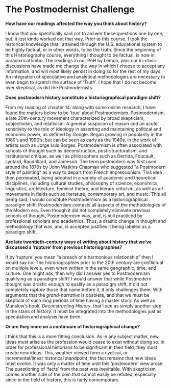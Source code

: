 # The Postmodernist Challenge 
**How have our readings affected the way you think about history?**

I know that you specifically said not to answer these questions one by one, but, it just kinda worked out that way. 
Prior to this course, I took the historical knowledge that I attained through the U.S. educational system to be highly factual, or in other words, to be the truth. Since the beginning of this Historiography course, everything I thought to be factual, is now in paradoxical limbo. The readings in our PoH by Lemon, plus our in-class-discussions have made me change the way in which I choose to accept any information, and will most likely persist in doing so for the rest of my days. An integration of speculative and analytical methodologies are necessary to even begin to scratch the surface of ‘Truth’. I hope that I do not become over skeptical, as did the Postmodernists. 

**Does postmodern history constitute a historiographical paradigm shift?**

From my reading of chapter 14, along with some online research, I have found the matters below to be ‘true’ about Postmodernism. 
Postmodernism, a late 20th-century movement characterized by broad skepticism, subjectivism, and relativism. A general suspicion of reason and an acute sensitivity to the role of ideology in asserting and maintaining political and economic power, as defined by Google. 
Began growing in popularity in the 1980’s and 1990’s, but can be seen as early as the 1940s, in the work of artists such as Jorge Luis Borges. Postmodernism is often associated with schools of thought such as deconstruction, post-structuralism, and institutional critique, as well as philosophers such as Derrida, Foucault, Lyotard, Baudrillard, and Jameson. 
The term postmodern was first used around the 1870s by John Watkins Chapman who suggested "a Postmodern style of painting" as a way to depart from French Impressionism. This idea then permeated, being adopted in a variety of academic and theoretical disciplines, including cultural studies, philosophy of science, economics, linguistics, architecture, feminist theory, and literary criticism, as well as art movements in fields such as literature, contemporary art, and music. 
This all being said, I would constitute Postmodernism as a historiographical paradigm shift. Postmodernism contests all aspects of the methodologies of the Modern era. Even though it did not completely eliminate previous schools of thought, Postmodernism was, and, is still practiced by professional scholars and academics. Thus, a drastic change in thought and methodology that was, and, is accepted justifies it being labeled as a paradigm shift.

**Are late twentieth-century ways of writing about history that we’ve discussed a ‘rupture’ from previous historiographies?**

If by ‘rupture’ you mean “a breach of a harmonious relationship” then I would say no. The historiographies prior to the 20th century are conflictual on multiple levels, even when written in the same geographic, time, and culture. One might ask, then why did I answer yes to Postmodernism qualifying as a paradigm shift? I would answer that while Postmodern thought was drastic enough to qualify as a paradigm shift, it did not completely *rupture* those that came before it, it only challenges them. With arguments that the *grand-narrative* is obsolete, and that we must be skeptical of such long periods of time having a master story. As well as Munslow’s book, *Deconstructing History*, that I see as simply another step in the stairs of history. It must be integrated into the methodologies just as speculation and analysis have been.

**Or are they more on a continuum of historiographical change?** 

I think that this is a more fitting conclusion. As in any subject matter, new ideas must arise as the profession would cease to exist without doing so. In order for professional historians to be significant in their field, they must create new ideas. This, weather viewed form a cyclical, or incremental/linear historical standpoint, the fact remains that new ideas must evolve. It was only a matter of time until this ‘postmodern’ view arose. The questioning of ‘facts’ from the past was inevitable. With skepticism comes another side of the coin that cannot easily be refuted, especially since in the field of history, this is fairly contemporary. 

